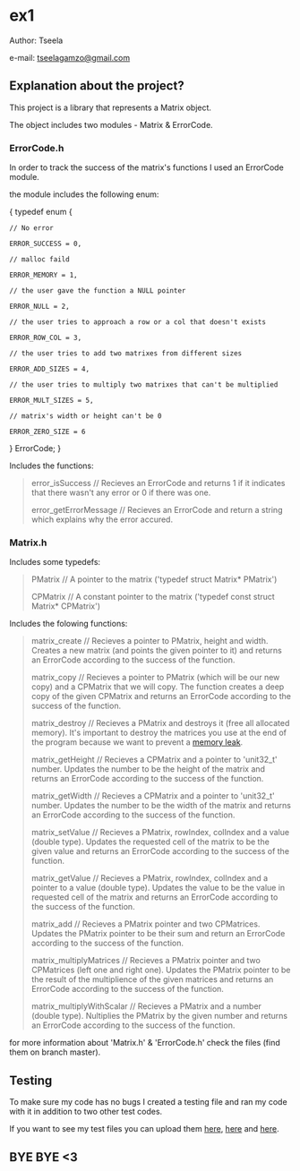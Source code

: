 # ex1
Author: Tseela

e-mail: tseelagamzo@gmail.com



## Explanation about the project?
This project is a library that represents a Matrix object.

The object includes two modules - Matrix & ErrorCode.



### ErrorCode.h
In order to track the success of the matrix's functions I used an ErrorCode module.

the module includes the following enum:

{
typedef enum {

    // No error
    
    ERROR_SUCCESS = 0,
    
    // malloc faild
    
    ERROR_MEMORY = 1,
    
    // the user gave the function a NULL pointer
    
    ERROR_NULL = 2,
    
    // the user tries to approach a row or a col that doesn't exists
    
    ERROR_ROW_COL = 3,
    
    // the user tries to add two matrixes from different sizes
    
    ERROR_ADD_SIZES = 4,
    
    // the user tries to multiply two matrixes that can't be multiplied
    
    ERROR_MULT_SIZES = 5,
    
    // matrix's width or height can't be 0
    
    ERROR_ZERO_SIZE = 6
    
} ErrorCode;
}

Includes the functions:

> error_isSuccess             // Recieves an ErrorCode and returns 1 if it indicates that there wasn't any error or 0 if there was one.
>
> error_getErrorMessage       // Recieves an ErrorCode and return a string which explains why the error accured.



### Matrix.h
Includes some typedefs:

> PMatrix     // A pointer to the matrix ('typedef struct Matrix* PMatrix')
>
> CPMatrix    // A constant pointer to the matrix ('typedef const struct Matrix* CPMatrix')
>
Includes the folowing functions:
>
> matrix_create               // Recieves a pointer to PMatrix, height and width. Creates a new matrix (and points the given pointer to it) and returns an ErrorCode according to the success of the function.
>
> matrix_copy                 // Recieves a pointer to PMatrix (which will be our new copy) and a CPMatrix that we will copy. The function creates a deep copy of the given CPMatrix and returns an ErrorCode according to the success of the function.
>
> matrix_destroy              // Recieves a PMatrix and destroys it (free all allocated memory). It's important to destroy the matrices you use at the end of the program because we want to prevent a [memory leak](https://en.wikipedia.org/wiki/Memory_leak).
>
> matrix_getHeight            // Recieves a CPMatrix and a pointer to 'unit32_t' number. Updates the number to be the height of the matrix and returns an ErrorCode according to  the success of the function.
>
> matrix_getWidth             // Recieves a CPMatrix and a pointer to 'unit32_t' number. Updates the number to be the width of the matrix and returns an ErrorCode according to the success of the function.
>
> matrix_setValue             // Recieves a PMatrix, rowIndex, colIndex and a value (double type). Updates the requested cell of the matrix to be the given value and returns an ErrorCode according to the success of the function.
>
> matrix_getValue             // Recieves a PMatrix, rowIndex, colIndex and a pointer to a value (double type). Updates the value to be the value in requested cell of the matrix and returns an ErrorCode according to the success of the function.
>
> matrix_add                  // Recieves a PMatrix pointer and two CPMatrices. Updates the PMatrix pointer to be their sum and return an ErrorCode according to the success of the function.
>
> matrix_multiplyMatrices     // Recieves a PMatrix pointer and two CPMatrices (left one and right one). Updates the PMatrix pointer to be the result of the multiplience of the given matrices and returns an ErrorCode according to the success of the function.
>
> matrix_multiplyWithScalar   // Recieves a PMatrix and a number (double type). Nultiplies the PMatrix by the given number and returns an ErrorCode according to the success of the function.


for more information about 'Matrix.h' & 'ErrorCode.h' check the files (find them on branch master).



## Testing
To make sure my code has no bugs I created a testing file and ran my code with it in addition to two other test codes.

If you want to see my test files you can upload them [here](http://www.upfile.co.il/file/855970208.html), [here](http://www.upfile.co.il/file/241469518.html) and [here](https://d1b10bmlvqabco.cloudfront.net/paste/k2aj7u5l1um5bs/e34dfae03f1116d982cf64b12c73408c606d9e00d136a563be625ca1ae2d34ac/tester.c).



## BYE BYE <3
